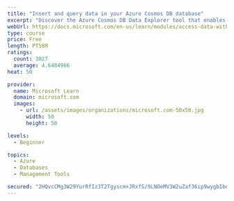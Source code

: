 ```yaml
---
title: "Insert and query data in your Azure Cosmos DB database"
excerpt: "Discover the Azure Cosmos DB Data Explorer tool that enables you to add or modify data. Create stored procedures in JavaScript."
webUrl: https://docs.microsoft.com/en-us/learn/modules/access-data-with-cosmos-db-and-sql-api/
type: course
price: Free
length: PT58M
ratings:
  count: 3027
  average: 4.6484966
heat: 50

provider:
  name: Microsoft Learn
  domain: microsoft.com
  images:
    - url: /assets/images/organizations/microsoft.com-50x50.jpg
      width: 50
      height: 50

levels:
  - Beginner

topics:
  - Azure
  - Databases
  - Management Tools

secured: "2HQvcCMg3W29YurRfIz3T2Tgyscm+JRxfS/9LNOeMV3W2uZaf36ip9wygbIbqA53wBpjauXGFhj5vt9Sj04710k1yVVvUv8AJ8gcptbZY3nB/rIkqyr+Jws4SjVfGwbytlwS+mgWQVPoLR1ONCHxlcwHA7SI/oT87OQFRuEM5VXwAI5LnB2AkKt9C+ueBOH4LMoo9/ZpA3S4QNz3f9eRKCPAvvJYDw7NMOZKYrGkMd5FE4cmjIWVXnvZAfs4SQcOnric6hn5cmaw7jtk3VwwVvhq3yIuzIfXPb+KGuvdf0HWQCBaRCMT4qbwC81ZBj09haY6DabdAlwwlcqHUNIBHrf8PsTxEcvBUB+qvkeae/pPX2KJ3FBl+gCiPD6yctzLAoLHce7McP27qI32h27WbkodN2Kbrx5Ag3LrBAf0lgs=;4hWvI8A8IpouPaQrSmZfwg=="
---
```


